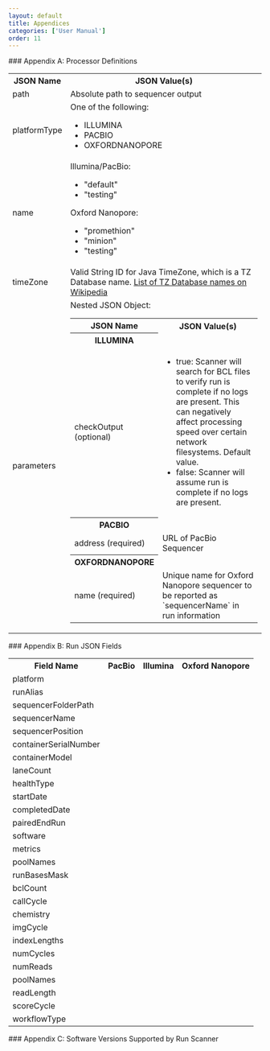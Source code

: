 ```yaml
---
layout: default
title: Appendices
categories: ['User Manual']
order: 11
---
```

<a id="A" />
### Appendix A: Processor Definitions
<table>
	<tr>
		<th>JSON Name</th>
		<th>JSON Value(s)</th>
	</tr>
	<tr>
		<td>path</td>
		<td>Absolute path to sequencer output</td>
	</tr>
	<tr>
		<td>platformType</td>
		<td>One of the following:
		<ul>
			<li>ILLUMINA</li>
			<li>PACBIO</li>
			<li>OXFORDNANOPORE</li>
		</ul></td>
	</tr>
	<tr>
		<td>name</td>
		<td>Illumina/PacBio:
		<ul>
			<li>"default"</li>
			<li>"testing"</li>
		</ul>
		Oxford Nanopore:
		<ul>
			<li>"promethion"</li>
			<li>"minion"</li>
			<li>"testing"</li>
		</ul></td>
	</tr>
	<tr>
		<td>timeZone</td>
		<td>Valid String ID for Java TimeZone, which is a TZ Database name. <a href="https://en.wikipedia.org/wiki/List_of_tz_database_time_zones#List">List of TZ Database names on Wikipedia</a></td>
	</tr>
	<tr>
		<td>parameters</td>
		<td>Nested JSON Object:
		<table>
			<tr>
				<th>JSON Name</th>
				<th>JSON Value(s)</th>
			</tr>
			<tr colspan="2">
				<th>ILLUMINA</th>
			</tr>
			<tr>
				<td>checkOutput (optional)</td>
				<td><ul>
					<li>true: Scanner will search for BCL files to verify run is complete if no logs are present. This can negatively affect processing speed over certain network filesystems. Default value.</li>
					<li>false: Scanner will assume run is complete if no logs are present.</li>
				</ul></td>
			</tr>
			<tr colspan="2">
				<th>PACBIO</th>
			</tr>
			<tr>
				<td>address (required)</td>
				<td>URL of PacBio Sequencer</td>
			</tr>
			<tr colspan="2">
				<th>OXFORDNANOPORE</th>
			</tr>
			<tr>
				<td>name (required)</td>
				<td>Unique name for Oxford Nanopore sequencer to be reported as `sequencerName` in run information</td>
			</tr>
		</table></td>
	</tr>
</table>


<a id="B" />
### Appendix B: Run JSON Fields
<table>
	<tr>
		<th>Field Name</th>
		<th>PacBio</th>
		<th>Illumina</th>
		<th>Oxford Nanopore</th>
	</tr>
	<tr>
		<td>platform</td>
		<td></td>
		<td></td>
		<td></td>
	</tr>
	<tr>
		<td>runAlias</td>
		<td></td>
		<td></td>
		<td></td>
	</tr>
	<tr>
		<td>sequencerFolderPath</td>
		<td></td>
		<td></td>
		<td></td>
	</tr>
	<tr>
		<td>sequencerName</td>
		<td></td>
		<td></td>
		<td></td>
	</tr>
	<tr>
		<td>sequencerPosition</td>
		<td></td>
		<td></td>
		<td></td>
	</tr>
	<tr>
		<td>containerSerialNumber</td>
		<td></td>
		<td></td>
		<td></td>
	</tr>
	<tr>
		<td>containerModel</td>
		<td></td>
		<td></td>
		<td></td>
	</tr>
	<tr>
		<td>laneCount</td>
		<td></td>
		<td></td>
		<td></td>
	</tr>
	<tr>
		<td>healthType</td>
		<td></td>
		<td></td>
		<td></td>
	</tr>
	<tr>
		<td>startDate</td>
		<td></td>
		<td></td>
		<td></td>
	</tr>
	<tr>
		<td>completedDate</td>
		<td></td>
		<td></td>
		<td></td>
	</tr>
	<tr>
		<td>pairedEndRun</td>
		<td></td>
		<td></td>
		<td></td>
	</tr>
	<tr>
		<td>software</td>
		<td></td>
		<td></td>
		<td></td>
	</tr>
	<tr>
		<td>metrics</td>
		<td></td>
		<td></td>
		<td></td>
	</tr>
	<tr>
		<td>poolNames</td>
		<td></td>
		<td></td>
		<td></td>
	</tr>
	<tr>
		<td>runBasesMask</td>
		<td></td>
		<td></td>
		<td></td>
	</tr>
	<tr>
		<td>bclCount</td>
		<td></td>
		<td></td>
		<td></td>
	</tr>
	<tr>
		<td>callCycle</td>
		<td></td>
		<td></td>
		<td></td>
	</tr>
	<tr>
		<td>chemistry</td>
		<td></td>
		<td></td>
		<td></td>
	</tr>
	<tr>
		<td>imgCycle</td>
		<td></td>
		<td></td>
		<td></td>
	</tr>
	<tr>
		<td>indexLengths</td>
		<td></td>
		<td></td>
		<td></td>
	</tr>
	<tr>
		<td>numCycles</td>
		<td></td>
		<td></td>
		<td></td>
	</tr>
	<tr>
		<td>numReads</td>
		<td></td>
		<td></td>
		<td></td>
	</tr>
	<tr>
		<td>poolNames</td>
		<td></td>
		<td></td>
		<td></td>
	</tr>
	<tr>
		<td>readLength</td>
		<td></td>
		<td></td>
		<td></td>
	</tr>
	<tr>
		<td>scoreCycle</td>
		<td></td>
		<td></td>
		<td></td>
	</tr>
	<tr>
		<td>workflowType</td>
		<td></td>
		<td></td>
		<td></td>
	</tr>
</table>




<a id="C" />
### Appendix C: Software Versions Supported by Run Scanner
<!-- TODO: oh god huger table -->
